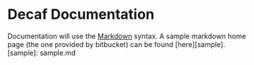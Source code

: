 # Decaf Documentation

Documentation will use the [Markdown](http://daringfireball.net/projects/markdown/) syntax. A sample markdown home page (the one provided by bitbucket) can be found [here][sample].
[sample]: sample.md

